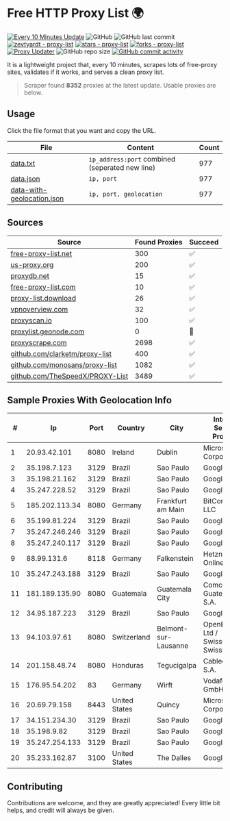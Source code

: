 
# Free HTTP Proxy List 🌍

[![Every 10 Minutes Update](https://github.com/mertguvencli/http-proxy-list/actions/workflows/main.yml/badge.svg?branch=main)](https://github.com/mertguvencli/http-proxy-list/actions/workflows/main.yml)
![GitHub](https://img.shields.io/github/license/mertguvencli/http-proxy-list)
![GitHub last commit](https://img.shields.io/github/last-commit/mertguvencli/http-proxy-list)
[![zevtyardt - proxy-list](https://img.shields.io/static/v1?label=zevtyardt&message=proxy-list&color=blue&logo=github)](https://github.com/zevtyardt/proxy-list "Go to GitHub repo")
[![stars - proxy-list](https://img.shields.io/github/stars/zevtyardt/proxy-list?style=social)](https://github.com/zevtyardt/proxy-list)
[![forks - proxy-list](https://img.shields.io/github/forks/zevtyardt/proxy-list?style=social)](https://github.com/zevtyardt/proxy-list)
[![Proxy Updater](https://github.com/zevtyardt/proxy-list/workflows/Proxy%20Updater/badge.svg)](https://github.com/zevtyardt/proxy-list/actions?query=workflow:"Proxy+Updater")
![GitHub repo size](https://img.shields.io/github/repo-size/zevtyardt/proxy-list)
[![GitHub commit activity](https://img.shields.io/github/commit-activity/m/zevtyardt/proxy-list?logo=commits)](https://github.com/zevtyardt/proxy-list/commits/main)

It is a lightweight project that, every 10 minutes, scrapes lots of free-proxy sites, validates if it works, and serves a clean proxy list.

> Scraper found **8352** proxies at the latest update. Usable proxies are below.

## Usage

Click the file format that you want and copy the URL.

|File|Content|Count|
|----|-------|-----|
|[data.txt](https://raw.githubusercontent.com/mertguvencli/http-proxy-list/main/proxy-list/data.txt)|`ip_address:port` combined (seperated new line)|977|
|[data.json](https://raw.githubusercontent.com/mertguvencli/http-proxy-list/main/proxy-list/data.json)|`ip, port`|977|
|[data-with-geolocation.json](https://raw.githubusercontent.com/mertguvencli/http-proxy-list/main/proxy-list/data-with-geolocation.json)|`ip, port, geolocation`|977|

## Sources

|Source|Found Proxies|Succeed|
|------|-------------|-------|
|[free-proxy-list.net](https://free-proxy-list.net)|300|✅|
|[us-proxy.org](https://www.us-proxy.org)|200|✅|
|[proxydb.net](http://proxydb.net)|15|✅|
|[free-proxy-list.com](https://free-proxy-list.com/?page=&port=&type%5B%5D=http&type%5B%5D=https&up_time=0&search=Search)|10|✅|
|[proxy-list.download](https://www.proxy-list.download/HTTP)|26|✅|
|[vpnoverview.com](https://vpnoverview.com/privacy/anonymous-browsing/free-proxy-servers)|32|✅|
|[proxyscan.io](https://www.proxyscan.io)|100|✅|
|[proxylist.geonode.com](https://proxylist.geonode.com/api/proxy-list?limit=300&page=1&sort_by=lastChecked&sort_type=desc&protocols=http,https)|0|🚫|
|[proxyscrape.com](https://api.proxyscrape.com/v2/?request=displayproxies&protocol=http&timeout=10000&country=all&ssl=all&anonymity=all)|2698|✅|
|[github.com/clarketm/proxy-list](https://raw.githubusercontent.com/clarketm/proxy-list/master/proxy-list-raw.txt)|400|✅|
|[github.com/monosans/proxy-list](https://raw.githubusercontent.com/monosans/proxy-list/main/proxies/http.txt)|1082|✅|
|[github.com/TheSpeedX/PROXY-List](https://raw.githubusercontent.com/TheSpeedX/PROXY-List/master/http.txt)|3489|✅|


## Sample Proxies With Geolocation Info

|#|Ip|Port|Country|City|Internet Service Provider|
|-|--|----|-------|----|-------------------------|
|1|20.93.42.101|8080|Ireland|Dublin|Microsoft Corporation|
|2|35.198.7.123|3129|Brazil|Sao Paulo|Google LLC|
|3|35.198.21.162|3129|Brazil|Sao Paulo|Google LLC|
|4|35.247.228.52|3129|Brazil|Sao Paulo|Google LLC|
|5|185.202.113.34|8080|Germany|Frankfurt am Main|BitCommand LLC|
|6|35.199.81.224|3129|Brazil|Sao Paulo|Google LLC|
|7|35.247.246.246|3129|Brazil|Sao Paulo|Google LLC|
|8|35.247.240.117|3129|Brazil|Sao Paulo|Google LLC|
|9|88.99.131.6|8118|Germany|Falkenstein|Hetzner Online GmbH|
|10|35.247.243.188|3129|Brazil|Sao Paulo|Google LLC|
|11|181.189.135.90|8080|Guatemala|Guatemala City|Comcel Guatemala S.A.|
|12|34.95.187.223|3129|Brazil|Sao Paulo|Google LLC|
|13|94.103.97.61|8080|Switzerland|Belmont-sur-Lausanne|OpenBusiness Ltd / SwissCenter / SwissLink|
|14|201.158.48.74|8080|Honduras|Tegucigalpa|Cablecolor S.A.|
|15|176.95.54.202|83|Germany|Wirft|Vodafone GmbH|
|16|20.69.79.158|8443|United States|Quincy|Microsoft Corporation|
|17|34.151.234.30|3129|Brazil|Sao Paulo|Google LLC|
|18|35.198.9.82|3129|Brazil|Sao Paulo|Google LLC|
|19|35.247.254.133|3129|Brazil|Sao Paulo|Google LLC|
|20|35.233.162.87|3100|United States|The Dalles|Google LLC|



## Contributing

Contributions are welcome, and they are greatly appreciated! Every
little bit helps, and credit will always be given.

